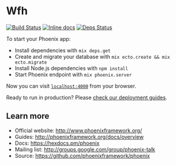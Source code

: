 # Wfh

[![Build Status](https://travis-ci.org/opie4624/wfh.svg?branch=master)](https://travis-ci.org/opie4624/wfh)
[![Inline docs](http://inch-ci.org/github/opie4624/wfh.svg)](http://inch-ci.org/github/opie4624/wfh)
[![Deps Status](https://beta.hexfaktor.org/badge/all/github/opie4624/wfh.svg)](https://beta.hexfaktor.org/github/opie4624/wfh)

To start your Phoenix app:

  * Install dependencies with `mix deps.get`
  * Create and migrate your database with `mix ecto.create && mix ecto.migrate`
  * Install Node.js dependencies with `npm install`
  * Start Phoenix endpoint with `mix phoenix.server`

Now you can visit [`localhost:4000`](http://localhost:4000) from your browser.

Ready to run in production? Please [check our deployment guides](http://www.phoenixframework.org/docs/deployment).

## Learn more

  * Official website: http://www.phoenixframework.org/
  * Guides: http://phoenixframework.org/docs/overview
  * Docs: https://hexdocs.pm/phoenix
  * Mailing list: http://groups.google.com/group/phoenix-talk
  * Source: https://github.com/phoenixframework/phoenix
